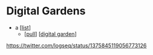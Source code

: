 # Digital Gardens

- a [[list]]
  - [[pull]] [[digital garden]]
  
https://twitter.com/logseq/status/1375845119056773126


[//begin]: # "Autogenerated link references for markdown compatibility"
[list]: list "list"
[pull]: pull "Pull"
[digital garden]: digital-garden "Digital Garden"
[//end]: # "Autogenerated link references"